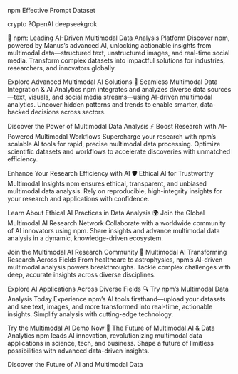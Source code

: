 npm Effective Prompt Dataset

crypto ?OpenAI deepseekgrok 

🌌 npm: Leading AI-Driven Multimodal Data Analysis Platform
Discover npm, powered by Manus’s advanced AI, unlocking actionable insights from multimodal data—structured text, unstructured images, and real-time social media. Transform complex datasets into impactful solutions for industries, researchers, and innovators globally.

Explore Advanced Multimodal AI Solutions
📡 Seamless Multimodal Data Integration & AI Analytics
npm integrates and analyzes diverse data sources—text, visuals, and social media streams—using AI-driven multimodal analytics. Uncover hidden patterns and trends to enable smarter, data-backed decisions across sectors.

Discover the Power of Multimodal Data Analysis
⚡ Boost Research with AI-Powered Multimodal Workflows
Supercharge your research with npm’s scalable AI tools for rapid, precise multimodal data processing. Optimize scientific datasets and workflows to accelerate discoveries with unmatched efficiency.

Enhance Your Research Efficiency with AI
🛡️ Ethical AI for Trustworthy Multimodal Insights
npm ensures ethical, transparent, and unbiased multimodal data analysis. Rely on reproducible, high-integrity insights for your research and applications with confidence.

Learn About Ethical AI Practices in Data Analysis
🌍 Join the Global Multimodal AI Research Network
Collaborate with a worldwide community of AI innovators using npm. Share insights and advance multimodal data analysis in a dynamic, knowledge-driven ecosystem.

Join the Multimodal AI Research Community
🧠 Multimodal AI Transforming Research Across Fields
From healthcare to astrophysics, npm’s AI-driven multimodal analysis powers breakthroughs. Tackle complex challenges with deep, accurate insights across diverse disciplines.

Explore AI Applications Across Diverse Fields
🔍 Try npm’s Multimodal Data Analysis Today
Experience npm’s AI tools firsthand—upload your datasets and see text, images, and more transformed into real-time, actionable insights. Simplify analysis with cutting-edge technology.

Try the Multimodal AI Demo Now
🚀 The Future of Multimodal AI & Data Analytics
npm leads AI innovation, revolutionizing multimodal data applications in science, tech, and business. Shape a future of limitless possibilities with advanced data-driven insights.

Discover the Future of AI and Multimodal Data
